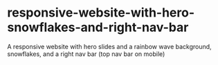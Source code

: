 # responsive-website-with-hero-snowflakes-and-right-nav-bar
A responsive website with hero slides and a rainbow wave background, snowflakes, and a right nav bar (top nav bar on mobile)
